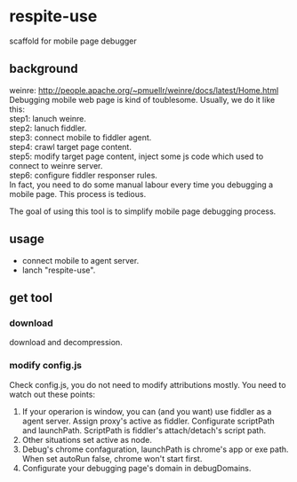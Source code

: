 respite-use
=================================== 
scaffold for mobile page debugger

background
-----------------------------------
weinre: http://people.apache.org/~pmuellr/weinre/docs/latest/Home.html<br>
Debugging mobile web page is kind of toublesome. Usually, we do it like this:<br>
step1: lanuch weinre.<br>
step2: lanuch fiddler.<br>
step3: connect mobile to fiddler agent.<br>
step4: crawl target page content.<br>
step5: modify target page content, inject some js code which used to connect to weinre server.<br>
step6: configure fiddler responser rules.<br>
In fact, you need to do some manual labour every time you debugging a mobile page. This process is tedious.<br>

The goal of using this tool is to simplify mobile page debugging process.

usage
-----------------------------------
* connect mobile to agent server.<br>
* lanch "respite-use".<br>

get tool
-----------------------------------
### download
download and decompression.
### modify config.js
Check config.js, you do not need to modify attributions mostly. You need to watch out these points:<br>
1. If your operarion is window, you can (and you want) use fiddler as a agent server. Assign proxy's active as fiddler. Configurate scriptPath and launchPath. ScriptPath is fiddler's attach/detach's script path.<br>
2. Other situations set active as node.<br>
3. Debug's chrome confaguration, launchPath is chrome's app or exe path. When set autoRun false, chrome won't start first.<br>
4. Configurate your debugging page's domain in debugDomains.<br>
